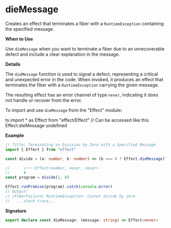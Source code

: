 # dieMessage

Creates an effect that terminates a fiber with a `RuntimeException`
containing the specified message.

**When to Use**

Use `dieMessage` when you want to terminate a fiber due to an unrecoverable
defect and include a clear explanation in the message.

**Details**

The `dieMessage` function is used to signal a defect, representing a critical
and unexpected error in the code. When invoked, it produces an effect that
terminates the fiber with a `RuntimeException` carrying the given message.

The resulting effect has an error channel of type `never`, indicating it does
not handle or recover from the error.

To import and use `dieMessage` from the "Effect" module:

ts
import \* as Effect from "effect/Effect"
// Can be accessed like this
Effect.dieMessage
undefined

**Example**

```ts
// Title: Terminating on Division by Zero with a Specified Message
import { Effect } from "effect"

const divide = (a: number, b: number) => (b === 0 ? Effect.dieMessage("Cannot divide by zero") : Effect.succeed(a / b))

//      ┌─── Effect<number, never, never>
//      ▼
const program = divide(1, 0)

Effect.runPromise(program).catch(console.error)
// Output:
// (FiberFailure) RuntimeException: Cannot divide by zero
//   ...stack trace...
```

**Signature**

```ts
export declare const dieMessage: (message: string) => Effect<never>
```
